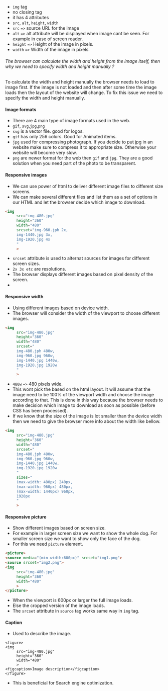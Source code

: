 - `img` tag
- no closing tag
- it has 4 attributes
- `src`, `alt`, `height`, `width`
- `src` `=>` source URL for the image
- `alt` `=>` alt attribute will be displayed when image cant be seen. For example in case of screen reader.
- `height` `=>` Height of the image in pixels.
- `width` `=>` Width of the image in pixels.

###### The browser can calculate the width and height from the image itself, then why we need to specify width and height manually ?
To calculate the width and height manually the browser needs to load to image first. If the image is not loaded and then after some time the image loads then the layout of the website will change. To fix this issue we need to specify the width and height manually. 

#### Image formats
- There are 4 main type of image formats used in the web.
- `gif`, `svg`,`jpg`,`png`
- `svg` is a vector file. good for logos.
- `gif` has only 256 colors. Good for Animated items.
- `jpg` used for compressing photograph. If you decide to put jpg in an website make sure to compress it to appropriate size. Otherwise your website will become very slow.
- `png` are newer format for the web then `gif` and `jpg`. They are a good solution when you need part of the photo to be transparent.

#### Responsive images
- We can use power of html to deliver different image files to different size screens.
- We can make several different files and list them as a set of options in our HTML and let the browser decide which image to download.
```html
<img 
	 src="img-480.jpg" 
	 height="360" 
	 width="480"
	 srcset="img-960.jph 2x,
	 img-1440.jpg 3x,
	 img-1920.jpg 4x
	 "
	 >
``` 
- `srcset` attribute is used to alternat sources for images for different screen sizes.
- `2x 3x etc` are resolutions.
- The browser displays different images based on pixel density of the screen.
- 
#### Responsive width
- Using different images based on device width.
- The browser will consider the width of the viewport to choose different images.
```html
<img 
	 src="img-480.jpg" 
	 height="360" 
	 width="480"
	 srcset="
	 img-480.jph 480w,
	 img-960.jpg 960w,
	 img-1440.jpg 1440w,
	 img-1920.jpg 1920w
	 "
	 >
```
- `480w` `=>` 480 pixels wide.
- This wont pick the based on the html layout. It will assume that the image need to be 100% of the viewport width and choose the image according to that. This is done in this way because the browser needs to make decision which image to download as soon as possible (before CSS has been processed).
- If we know that the size of the image is lot smaller than the device width then we need to give the browser more info about the width like bellow.
```html
<img 
	 src="img-480.jpg" 
	 height="360" 
	 width="480"
	 srcset="
	 img-480.jph 480w,
	 img-960.jpg 960w,
	 img-1440.jpg 1440w,
	 img-1920.jpg 1920w
	 "
	 sizes="
	 (max-width: 480px) 240px,
	 (max-width: 960px) 480px,
	 (max-width: 1440px) 960px,
	 1920px
	 "
	 >
```
#### Responsive picture
- Show different images based on screen size. 
- For example in larger screen size we want to show the whole dog. For smaller screen size we want to show only the face of the dog.
- For this we need `picture` element.
```html
<picture>
<source media="(min-width:600px)" srcset="img1.png">
<source srcset="img2.png"> 
<img 
	 src="img-480.jpg" 
	 height="360" 
	 width="480"
	 >
</picture>
```
- When the viewport is 600px or larger the full image loads. 
- Else the cropped version of the image loads.
- The  `srcset` attribute in `source` tag works same way in `img` tag.

#### Caption
- Used to describe the image.
```
<figure>
<img 
	 src="img-480.jpg" 
	 height="360" 
	 width="480"
	 >
<figcaption>Image description</figcaption>
</figure>
```
- This is beneficial for Search engine optimization.

